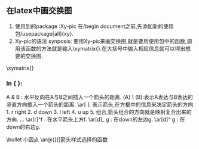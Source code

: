 ## 在latex中画交换图
1. 使用到的package :Xy-pic
  在/begin document之前,先添加新的使用包/usepackage[all]{xy}.
2. Xy-pic的语法
synposis:  要用Xy-pic来画交换图,就是要用使用包中的函数,调用该函数的方法就是输入\xymatrix{}.在大括号中输入相应信息就可以得出想要的交换图.

\xymatrix{}
### In { }: 

A & B : 水平反向在A与B之间插入一个箭头的距离.
(A) \\ (B):表示A表达与B表达的竖直方向插入一个箭头的距离.
\ar[ ]: 表示箭头,在方框中的信息来决定箭头的方向
		1. r right
		2. d down
		3. l left
		4. u up
		5. 组合,箭头组合的方向就是映射复合出来的方向.
		...
\ar[r]^f : 在水平箭头上方f.
\ar[d]_ g : 在down的左边g.
\ar[d]^ g : 在down的右边g.

\bullet 小圆点
\ar@{}[]箭头样式选择的函数